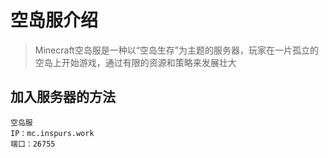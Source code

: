 # 空岛服介绍

> Minecraft空岛服是一种以“空岛生存”为主题的服务器，玩家在一片孤立的空岛上开始游戏，通过有限的资源和策略来发展壮大

## 加入服务器的方法

```点我复制~
空岛服
IP：mc.inspurs.work
端口：26755
```

